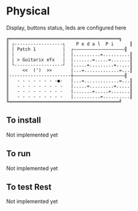 # Physical

Display, buttons status, leds are configured here

```
╔═════════════════════════════════════════╗
║ ┌------------------┐    P e d a l  P i      ║
║ | Patch 1          |  ┌―――――――――――――――――――╢
║ |                  |  |..........=..........║
║ | > Guitarix efx   |  |.......=.....=.......║
║ └------------------┘  |.....=.........=.....║
║     <<  (')  >>       |...=.............=...║
║-----------------------┼―――――――――――――――――――╢
║   - - - - - - - -●-   |...=.............=...║
║   - - - - - - - - -   |.....=.........=.....║
║   - - - - - - - - -   |.......=.....=.......║
║   - - - - - - - - -   |..........=..........║
╚═════════════════════════════════════════╝
```

## To install

Not implemented yet

## To run

Not implemented yet

## To test Rest

Not implemented yet
